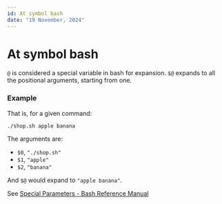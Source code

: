 ```yaml
---
id: At symbol bash
date: "19 November, 2024"
---
```


# At symbol bash

`@` is considered a special variable in bash for expansion.
`$@` expands to all the positional arguments, starting from one.

### Example

That is, for a given command:
```
./shop.sh apple banana
```

The arguments are:
- `$0`, `"./shop.sh"`
- `$1`, `"apple"`
- `$2`, `"banana"`

And `$@` would expand to `"apple banana"`.

See [Special Parameters - Bash Reference Manual](https://www.gnu.org/software/bash/manual/bash.html#index-_0040)

